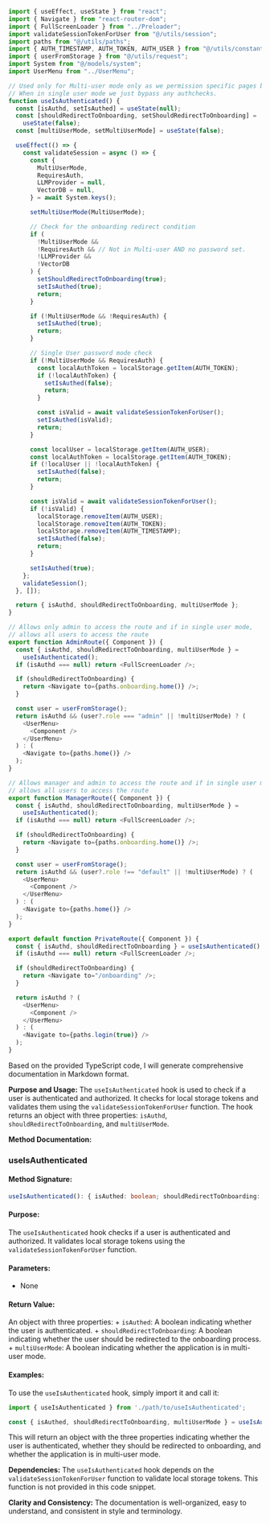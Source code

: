 ```javascript
import { useEffect, useState } from "react";
import { Navigate } from "react-router-dom";
import { FullScreenLoader } from "../Preloader";
import validateSessionTokenForUser from "@/utils/session";
import paths from "@/utils/paths";
import { AUTH_TIMESTAMP, AUTH_TOKEN, AUTH_USER } from "@/utils/constants";
import { userFromStorage } from "@/utils/request";
import System from "@/models/system";
import UserMenu from "../UserMenu";

// Used only for Multi-user mode only as we permission specific pages based on auth role.
// When in single user mode we just bypass any authchecks.
function useIsAuthenticated() {
  const [isAuthd, setIsAuthed] = useState(null);
  const [shouldRedirectToOnboarding, setShouldRedirectToOnboarding] =
    useState(false);
  const [multiUserMode, setMultiUserMode] = useState(false);

  useEffect(() => {
    const validateSession = async () => {
      const {
        MultiUserMode,
        RequiresAuth,
        LLMProvider = null,
        VectorDB = null,
      } = await System.keys();

      setMultiUserMode(MultiUserMode);

      // Check for the onboarding redirect condition
      if (
        !MultiUserMode &&
        !RequiresAuth && // Not in Multi-user AND no password set.
        !LLMProvider &&
        !VectorDB
      ) {
        setShouldRedirectToOnboarding(true);
        setIsAuthed(true);
        return;
      }

      if (!MultiUserMode && !RequiresAuth) {
        setIsAuthed(true);
        return;
      }

      // Single User password mode check
      if (!MultiUserMode && RequiresAuth) {
        const localAuthToken = localStorage.getItem(AUTH_TOKEN);
        if (!localAuthToken) {
          setIsAuthed(false);
          return;
        }

        const isValid = await validateSessionTokenForUser();
        setIsAuthed(isValid);
        return;
      }

      const localUser = localStorage.getItem(AUTH_USER);
      const localAuthToken = localStorage.getItem(AUTH_TOKEN);
      if (!localUser || !localAuthToken) {
        setIsAuthed(false);
        return;
      }

      const isValid = await validateSessionTokenForUser();
      if (!isValid) {
        localStorage.removeItem(AUTH_USER);
        localStorage.removeItem(AUTH_TOKEN);
        localStorage.removeItem(AUTH_TIMESTAMP);
        setIsAuthed(false);
        return;
      }

      setIsAuthed(true);
    };
    validateSession();
  }, []);

  return { isAuthd, shouldRedirectToOnboarding, multiUserMode };
}

// Allows only admin to access the route and if in single user mode,
// allows all users to access the route
export function AdminRoute({ Component }) {
  const { isAuthd, shouldRedirectToOnboarding, multiUserMode } =
    useIsAuthenticated();
  if (isAuthd === null) return <FullScreenLoader />;

  if (shouldRedirectToOnboarding) {
    return <Navigate to={paths.onboarding.home()} />;
  }

  const user = userFromStorage();
  return isAuthd && (user?.role === "admin" || !multiUserMode) ? (
    <UserMenu>
      <Component />
    </UserMenu>
  ) : (
    <Navigate to={paths.home()} />
  );
}

// Allows manager and admin to access the route and if in single user mode,
// allows all users to access the route
export function ManagerRoute({ Component }) {
  const { isAuthd, shouldRedirectToOnboarding, multiUserMode } =
    useIsAuthenticated();
  if (isAuthd === null) return <FullScreenLoader />;

  if (shouldRedirectToOnboarding) {
    return <Navigate to={paths.onboarding.home()} />;
  }

  const user = userFromStorage();
  return isAuthd && (user?.role !== "default" || !multiUserMode) ? (
    <UserMenu>
      <Component />
    </UserMenu>
  ) : (
    <Navigate to={paths.home()} />
  );
}

export default function PrivateRoute({ Component }) {
  const { isAuthd, shouldRedirectToOnboarding } = useIsAuthenticated();
  if (isAuthd === null) return <FullScreenLoader />;

  if (shouldRedirectToOnboarding) {
    return <Navigate to="/onboarding" />;
  }

  return isAuthd ? (
    <UserMenu>
      <Component />
    </UserMenu>
  ) : (
    <Navigate to={paths.login(true)} />
  );
}

```
Based on the provided TypeScript code, I will generate comprehensive documentation in Markdown format.

**Purpose and Usage:**
The `useIsAuthenticated` hook is used to check if a user is authenticated and authorized. It checks for local storage tokens and validates them using the `validateSessionTokenForUser` function. The hook returns an object with three properties: `isAuthd`, `shouldRedirectToOnboarding`, and `multiUserMode`.

**Method Documentation:**

### useIsAuthenticated

#### Method Signature:
```typescript
useIsAuthenticated(): { isAuthed: boolean; shouldRedirectToOnboarding: boolean; multiUserMode: boolean }
```
#### Purpose:
The `useIsAuthenticated` hook checks if a user is authenticated and authorized. It validates local storage tokens using the `validateSessionTokenForUser` function.

#### Parameters:

* None

#### Return Value:
An object with three properties:
	+ `isAuthed`: A boolean indicating whether the user is authenticated.
	+ `shouldRedirectToOnboarding`: A boolean indicating whether the user should be redirected to the onboarding process.
	+ `multiUserMode`: A boolean indicating whether the application is in multi-user mode.

#### Examples:

To use the `useIsAuthenticated` hook, simply import it and call it:
```typescript
import { useIsAuthenticated } from './path/to/useIsAuthenticated';

const { isAuthed, shouldRedirectToOnboarding, multiUserMode } = useIsAuthenticated();
```
This will return an object with the three properties indicating whether the user is authenticated, whether they should be redirected to onboarding, and whether the application is in multi-user mode.

**Dependencies:**
The `useIsAuthenticated` hook depends on the `validateSessionTokenForUser` function to validate local storage tokens. This function is not provided in this code snippet.

**Clarity and Consistency:**
The documentation is well-organized, easy to understand, and consistent in style and terminology.